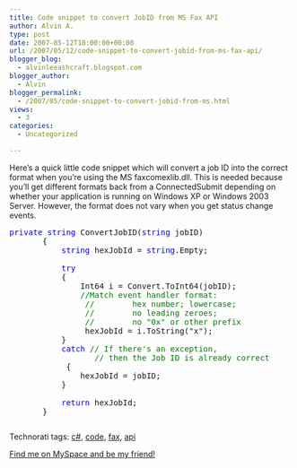 ```yaml
---
title: Code snippet to convert JobID from MS Fax API
author: Alvin A.
type: post
date: 2007-05-12T18:00:00+00:00
url: /2007/05/12/code-snippet-to-convert-jobid-from-ms-fax-api/
blogger_blog:
  - alvinleeashcraft.blogspot.com
blogger_author:
  - Alvin
blogger_permalink:
  - /2007/05/code-snippet-to-convert-jobid-from-ms.html
views:
  - 3
categories:
  - Uncategorized

---
```

Here&#8217;s a quick little code snippet which will convert a job ID into the correct format when you&#8217;re using the MS faxcomexlib.dll. This is needed because you&#8217;ll get different formats back from a ConnectedSubmit depending on whether your application is running on Windows XP or Windows 2003 Server. However, the format does not vary when you get status change events.

<pre><span style="color:rgb(0, 0, 255);">private</span> <span style="color:rgb(0, 0, 255);">string</span> ConvertJobID(<span style="color:rgb(0, 0, 255);">string</span> jobID)<br />       {<br />           <span style="color:rgb(0, 0, 255);">string</span> hexJobId = <span style="color:rgb(0, 0, 255);">string</span>.Empty;<br /><br />           <span style="color:rgb(0, 0, 255);">try</span><br />           {<br />               Int64 i = Convert.ToInt64(jobID);<br />               <span style="color:rgb(0, 128, 0);">//Match event handler format:<br /></span>                <span style="color:rgb(0, 128, 0);">//        hex number; lowercase;<br /></span>                <span style="color:rgb(0, 128, 0);">//        no leading zeroes;<br /></span>                <span style="color:rgb(0, 128, 0);">//        no "0x" or other prefix<br /></span>                hexJobId = i.ToString("x");<br />           }<br />           <span style="color:rgb(0, 0, 255);">catch</span> <span style="color:rgb(0, 128, 0);">// If there's an exception,<br /></span>                  <span style="color:rgb(0, 128, 0);">// then the Job ID is already correct<br /></span>            {<br />               hexJobId = jobID;<br />           }<br /><br />           <span style="color:rgb(0, 0, 255);">return</span> hexJobId;<br />       }</pre>

<pre></pre>



<div class="wlWriterSmartContent" style="display:inline;margin:0;padding:0;">
  Technorati tags: <a href="http://technorati.com/tags/c#" rel="tag">c#</a>, <a href="http://technorati.com/tags/code" rel="tag">code</a>, <a href="http://technorati.com/tags/fax" rel="tag">fax</a>, <a href="http://technorati.com/tags/api" rel="tag">api</a>
</div>

[][1][][1]



<div class="blogger-post-footer">
  <a href="http://www.myspace.com/alvinashcraft">Find me on MySpace and be my friend!</a></p>
</div>

 [1]: http://11011.net/software/vspaste